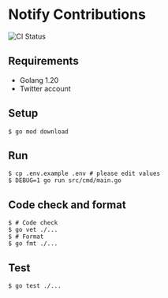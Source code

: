 # Notify Contributions

![CI Status](https://github.com/gotoeveryone/notify-contributions/workflows/CI/badge.svg)

## Requirements

- Golang 1.20
- Twitter account

## Setup

```console
$ go mod download
```

## Run

```console
$ cp .env.example .env # please edit values
$ DEBUG=1 go run src/cmd/main.go
```

## Code check and format

```console
$ # Code check
$ go vet ./...
$ # Format
$ go fmt ./...
```

## Test

```console
$ go test ./...
```
